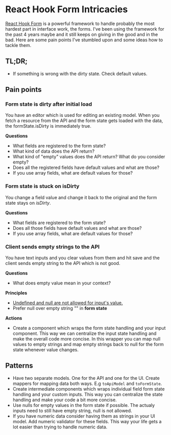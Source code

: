 # React Hook Form Intricacies

[React Hook Form](https://react-hook-form.com/) is a powerful framework to handle probably the most hardest part in interface work, the forms. I've been using the framework for the past 4 years maybe and it still keeps on giving in the good and in the bad. Here are some pain points I've stumbled upon and some ideas how to tackle them.

## TL;DR;

- If something is wrong with the dirty state. Check default values.

## Pain points

### Form state is dirty after initial load

You have an editor which is used for editing an existing model. When you fetch a resource from the API and the form state gets loaded with the data, the formState.isDirty is immediately true.

**Questions**

- What fields are registered to the form state?
- What kind of data does the API return?
- What kind of "empty" values does the API return? What do you consider empty?
- Does all the registered fields have default values and what are those?
- If you use array fields, what are default values for those?

### Form state is stuck on isDirty

You change a field value and change it back to the original and the form state stays on _isDirty_.

**Questions**

- What fields are registered to the form state?
- Does all those fields have default values and what are those?
- If you use array fields, what are default values for those?

### Client sends empty strings to the API

You have text inputs and you clear values from them and hit save and the client sends empty string to the API which is not good.

**Questions**

- What does empty value mean in your context?

**Principles**

- [Undefined and null are not allowed for input's value.](https://react.dev/reference/react-dom/components/input#controlling-an-input-with-a-state-variable)
- Prefer null over empty string "" in **form state**

**Actions**

- Create a component which wraps the form state handling and your input component. This way we can centralize the input state handling and make the overall code more concise. In this wrapper you can map null values to empty strings and map empty strings back to null for the form state whenever value changes.

## Patterns

- Have two separate models. One for the API and one for the UI. Create mappers for mapping data both ways. E.g `toApiModel` and `toFormState`.
- Create intermediate components which wraps individual field form state handling and your custom inputs. This way you can centralize the state handling and make your code a bit more concise.
- Use nulls for empty values in the form state if possible. The actualy inputs need to still have empty string, null is not allowed.
- If you have numeric data consider having them as strings in your UI model. Add numeric validator for these fields. This way your life gets a lot easier than trying to handle numeric data.
